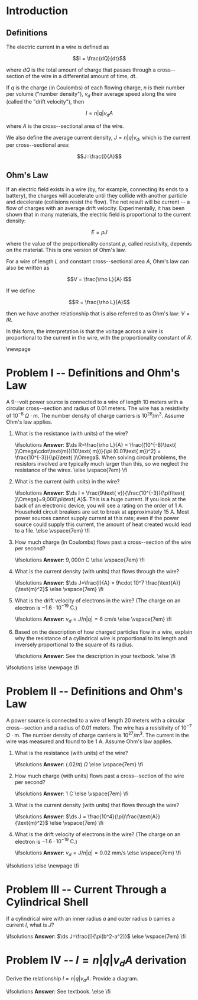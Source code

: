 # Introduction

## Definitions

The electric current in a wire is defined as 

$$I = \frac{dQ}{dt}$$

where $dQ$ is the total amount of charge that passes through a cross--section of the wire in a differential amount of time, $dt$.

If $q$ is the charge (in Coulombs) of each flowing charge, $n$ is their number per volume ("number density"), $v_d$ their average speed along the wire (called the "drift velocity"), then

$$I = n|q|v_dA$$

where $A$ is the cross--sectional area of the wire.

We also define the average current density, $J = n|q|v_d$, which is the current per cross--sectional area:

$$J=\frac{I}{A}$$

## Ohm's Law

If an electric field exists in a wire (by, for example, connecting its ends to a battery), the charges will accelerate until they collide with another particle and decelerate (collisions resist the flow). The net result will be current -- a flow of charges with an average drift velocity. Experimentally, it has been shown that in many materials, the electric field is proportional to the current density: 

$$E = \rho J$$

where the value of the proportionality constant $\rho$, called resistivity, depends on the material. This is one version of Ohm's law.

For a wire of length $L$ and constant cross--sectional area $A$, Ohm's law can also be written as

$$V = \frac{\rho L}{A} I$$

If we define 

$$R = \frac{\rho L}{A}$$

then we have another relationship that is also referred to as Ohm's law: $V = I R$.

In this form, the interpretation is that the voltage across a wire is proportional to the current in the wire, with the proportionality constant of $R$.

\newpage

# Problem I -- Definitions and Ohm's Law

A $9$--volt power source is connected to a wire of length $10$ meters with a circular cross--section and radius of $0.01$ meters. The wire has a resistivity of $10^{-8}\text{ }\Omega\cdot\text{m}$. The number density of charge carriers is $10^{28}/\text{m}^3$. Assume Ohm's law applies.

1. What is the resistance (with units) of the wire?

    \ifsolutions
    **Answer**: $\ds R=\frac{\rho L}{A} = \frac{(10^{-8}\text{ }\Omega\cdot\text{m})(10\text{ m})}{\pi (0.01\text{ m})^2} = \frac{10^{-3}}{\pi}\text{ }\Omega$. When solving circuit problems, the resistors involved are typically much larger than this, so we neglect the resistance of the wires.
    \else
    \vspace{7em}
    \fi

2. What is the current (with units) in the wire?

    \ifsolutions
    **Answer**: $\ds I = \frac{9\text{ v}}{\frac{10^{-3}}{\pi}\text{ }\Omega}=9,000\pi\text{ A}$. This is a huge current. If you look at the back of an electronic device, you will see a rating on the order of $1\text{ A}$. Household circuit breakers are set to break at approximately $15\text{ A}$. Most power sources cannot supply current at this rate; even if the power source could supply this current, the amount of heat created would lead to a file.
    \else
    \vspace{7em}
    \fi

3. How much charge (in Coulombs) flows past a cross--section of the wire per second?

    \ifsolutions
    **Answer**: $9,000\pi\text{ C}$
    \else
    \vspace{7em}
    \fi

4. What is the current density (with units) that flows through the wire?

    \ifsolutions
    **Answer**: $\ds J=\frac{I}{A} = 9\cdot 10^7 \frac{\text{A}}{\text{m}^2}$
    \else
    \vspace{7em}
    \fi

5. What is the drift velocity of electrons in the wire? (The charge on an electron is $-1.6·10^{-19}\text{ C}$.)

    \ifsolutions
    **Answer**: $v_d = J/n|q| = 6\text{ cm/s}$
    \else
    \vspace{7em}
    \fi

6. Based on the description of how charged particles flow in a wire, explain why the resistance of a cylindrical wire is proportional to its length and inversely proportional to the square of its radius.

    \ifsolutions
    **Answer**: See the description in your textbook.
    \else
    \fi

\ifsolutions
\else
\newpage
\fi

# Problem II -- Definitions and Ohm's Law
 
A power source is connected to a wire of length $20$ meters with a circular cross--section and a radius of $0.01$ meters. The wire has a resistivity of $10^{-7}\text{ }\Omega\cdot\text{m}$. The number density of charge carriers is $10^{27}/\text{m}^3$. The current in the wire was measured and found to be $1\text{ A}$. Assume Ohm's law applies.

1. What is the resistance (with units) of the wire?

    \ifsolutions
    **Answer**: $(.02/\pi)\text{ }\Omega$
    \else
    \vspace{7em}
    \fi

2. How much charge (with units) flows past a cross--section of the wire per second?

    \ifsolutions
    **Answer**: $1\text{ C}$
    \else
    \vspace{7em}
    \fi

3. What is the current density (with units) that flows through the wire?

    \ifsolutions
    **Answer**: $\ds J = \frac{10^4}{\pi}\frac{\text{A}}{\text{m}^2}$
    \else
    \vspace{7em}
    \fi

4. What is the drift velocity of electrons in the wire? (The charge on an electron is $-1.6·10^{-19}\text{ C}$.)

    \ifsolutions
    **Answer**: $v_d = J/n|q| = 0.02\text{ mm/s}$
    \else
    \vspace{7em}
    \fi

\ifsolutions
\else
\newpage
\fi

# Problem III -- Current Through a Cylindrical Shell

If a cylindrical wire with an inner radius $a$ and outer radius $b$ carries a current $I$, what is $J$?

\ifsolutions
**Answer**: $\ds J=\frac{I}{\pi(b^2-a^2)}$
\else
\vspace{7em}
\fi

# Problem IV -- $I = n|q|v_dA$ derivation

Derive the relationship $I = n|q|v_dA$. Provide a diagram.

\ifsolutions
**Answer**: See textbook.
\else
\fi
